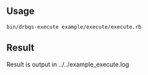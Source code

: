 ## Usage

    bin/drbqs-execute example/execute/execute.rb

## Result

Result is output in ../../example_execute.log
